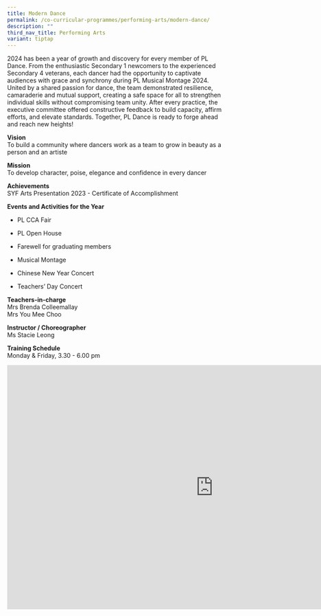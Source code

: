 ```yaml
---
title: Modern Dance
permalink: /co-curricular-programmes/performing-arts/modern-dance/
description: ""
third_nav_title: Performing Arts
variant: tiptap
---
```

<p>2024 has been a year of growth and discovery for every member of PL Dance.
From the enthusiastic Secondary 1 newcomers to the experienced Secondary
4 veterans, each dancer had the opportunity to captivate audiences with
grace and synchrony during PL Musical Montage 2024. United by a shared
passion for dance, the team demonstrated resilience, camaraderie and mutual
support, creating a safe space for all to strengthen individual skills
without compromising team unity. After every practice, the executive committee
offered constructive feedback to build capacity, affirm efforts, and elevate
standards. Together, PL Dance is ready to forge ahead and reach new heights!</p>
<p><strong>Vision</strong> 
<br>To build a community where dancers work as a team to grow in beauty as
a person and an artiste</p>
<p><strong>Mission</strong> 
<br>To develop character, poise, elegance and confidence in every dancer</p>
<p><strong>Achievements</strong> 
<br>SYF Arts Presentation 2023 - Certificate of Accomplishment</p>
<p><strong>Events and Activities for the Year </strong>
</p>
<ul data-tight="true" class="tight">
<li>
<p>PL CCA Fair</p>
</li>
<li>
<p>PL Open House</p>
</li>
<li>
<p>Farewell for graduating members</p>
</li>
<li>
<p>Musical Montage</p>
</li>
<li>
<p>Chinese New Year Concert</p>
</li>
<li>
<p>Teachers’ Day Concert</p>
</li>
</ul>
<p><strong>Teachers-in-charge</strong> 
<br>Mrs Brenda Colleemallay
<br>Mrs You Mee Choo</p>
<p><strong>Instructor / Choreographer</strong> 
<br>Ms Stacie Leong</p>
<p><strong>Training Schedule</strong> 
<br>Monday &amp; Friday, 3.30 - 6.00 pm</p>
<div class="iframe-wrapper">
<iframe height="569" width="960" allowfullscreen="true" frameborder="0" src="https://docs.google.com/presentation/d/1z1SM4LnFap_XYA8RGcaZzztd5yG6gugB0B6GjqYG_Gw/embed?start=true&amp;loop=true&amp;delayms=3000"></iframe>
</div>
<p></p>